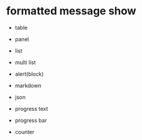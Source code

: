 # formatted message show 

- table
- panel
- list
- multi list
- alert(block)

- markdown
- json

- progress text
- progress bar
- counter
